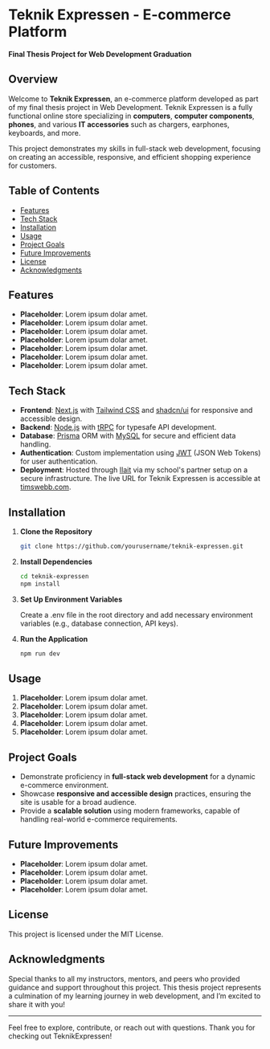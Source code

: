 # Teknik Expressen - E-commerce Platform

**Final Thesis Project for Web Development Graduation**

## Overview

Welcome to **Teknik Expressen**, an e-commerce platform developed as part of my final thesis project in Web Development. Teknik Expressen is a fully functional online store specializing in **computers**, **computer components**, **phones**, and various **IT accessories** such as chargers, earphones, keyboards, and more.

This project demonstrates my skills in full-stack web development, focusing on creating an accessible, responsive, and efficient shopping experience for customers.

## Table of Contents

- [Features](#features)
- [Tech Stack](#tech-stack)
- [Installation](#installation)
- [Usage](#usage)
- [Project Goals](#project-goals)
- [Future Improvements](#future-improvements)
- [License](#license)
- [Acknowledgments](#acknowledgments)

## Features

- **Placeholder**: Lorem ipsum dolar amet.
- **Placeholder**: Lorem ipsum dolar amet.
- **Placeholder**: Lorem ipsum dolar amet.
- **Placeholder**: Lorem ipsum dolar amet.
- **Placeholder**: Lorem ipsum dolar amet.
- **Placeholder**: Lorem ipsum dolar amet.
- **Placeholder**: Lorem ipsum dolar amet.

## Tech Stack

- **Frontend**: [Next.js](https://nextjs.org/) with [Tailwind CSS](https://tailwindcss.com/) and [shadcn/ui](https://ui.shadcn.dev/) for responsive and accessible design.
- **Backend**: [Node.js](https://nodejs.org/) with [tRPC](https://trpc.io/) for typesafe API development.
- **Database**: [Prisma](https://www.prisma.io/) ORM with [MySQL](https://www.mysql.com/) for secure and efficient data handling.
- **Authentication**: Custom implementation using [JWT](https://jwt.io/) (JSON Web Tokens) for user authentication.
- **Deployment**: Hosted through [Ilait](https://www.ilait.com/) via my school's partner setup on a secure infrastructure. The live URL for Teknik Expressen is accessible at [timswebb.com](https://timswebb.com).

## Installation

1.  **Clone the Repository**

    ```bash
    git clone https://github.com/yourusername/teknik-expressen.git
    ```

2.  **Install Dependencies**

    ```bash
    cd teknik-expressen
    npm install
    ```

3.  **Set Up Environment Variables**

    Create a .env file in the root directory and add necessary environment variables (e.g., database connection, API keys).

4.  **Run the Application**

    ```bash
    npm run dev
    ```

## Usage

1. **Placeholder**: Lorem ipsum dolar amet.
2. **Placeholder**: Lorem ipsum dolar amet.
3. **Placeholder**: Lorem ipsum dolar amet.
4. **Placeholder**: Lorem ipsum dolar amet.
5. **Placeholder**: Lorem ipsum dolar amet.

## Project Goals

- Demonstrate proficiency in **full-stack web development** for a dynamic e-commerce environment.
- Showcase **responsive and accessible design** practices, ensuring the site is usable for a broad audience.
- Provide a **scalable solution** using modern frameworks, capable of handling real-world e-commerce requirements.

## Future Improvements

- **Placeholder**: Lorem ipsum dolar amet.
- **Placeholder**: Lorem ipsum dolar amet.
- **Placeholder**: Lorem ipsum dolar amet.
- **Placeholder**: Lorem ipsum dolar amet.

## License

This project is licensed under the MIT License.

## Acknowledgments

Special thanks to all my instructors, mentors, and peers who provided guidance and support throughout this project. This thesis project represents a culmination of my learning journey in web development, and I’m excited to share it with you!

---

Feel free to explore, contribute, or reach out with questions. Thank you for checking out TeknikExpressen!
